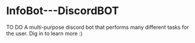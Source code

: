 # InfoBot---DiscordBOT

TO DO
A multi-purpose discord bot that performs many different tasks for the user. Dig in to learn more :)
